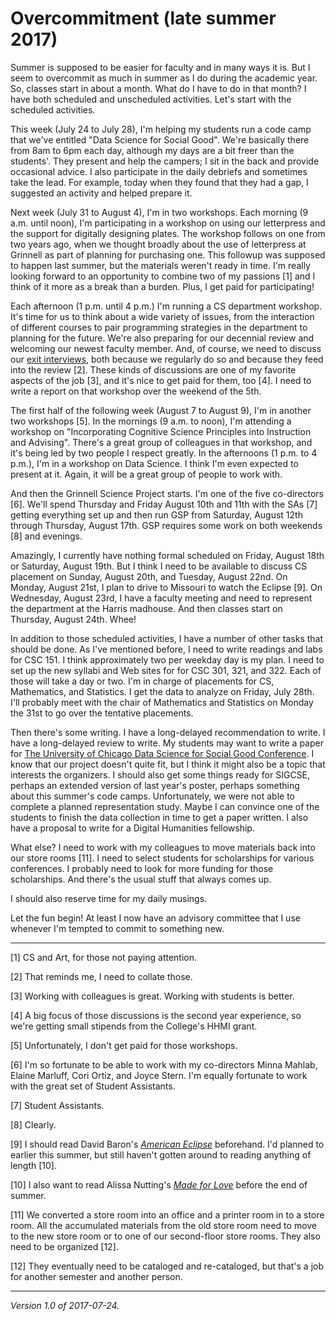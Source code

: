 Overcommitment (late summer 2017)
=================================

Summer is supposed to be easier for faculty and in many ways it is.
But I seem to overcommit as much in summer as I do during the academic
year.  So, classes start in about a month.  What do I have to do
in that month?  I have both scheduled and unscheduled activities. 
Let's start with the scheduled activities.

This week (July 24 to July 28), I'm helping my students run a code camp
that we've entitled "Data Science for Social Good".  We're basically
there from 8am to 6pm each day, although my days are a bit freer than
the students'.  They present and help the campers; I sit in the back
and provide occasional advice.  I also participate in the daily
debriefs and sometimes take the lead.  For example, today when they
found that they had a gap, I suggested an activity and helped 
prepare it.

Next week (July 31 to August 4), I'm in two workshops.  Each morning
(9 a.m. until noon), I'm participating in a workshop on using our letterpress
and the support for digitally designing plates.  The workshop follows
on one from two years ago, when we thought broadly about the use of
letterpress at Grinnell as part of planning for purchasing one.  This
followup was supposed to happen last summer, but the materials weren't
ready in time.  I'm really looking forward to an opportunity to combine
two of my passions [1] and I think of it more as a break than a burden.
Plus, I get paid for participating!

Each afternoon (1 p.m. until 4 p.m.) I'm running a CS department workshop.
It's time for us to think about a wide variety of issues, from the
interaction of different courses to pair programming strategies in
the department to planning for the future.  We're also preparing for
our decennial review and welcoming our newest faculty member.  And,
of course, we need to discuss our [exit interviews](exit-interviews),
both because we regularly do so and because they feed into the review [2].
These kinds of discussions are one of my favorite aspects of the job [3],
and it's nice to get paid for them, too [4].  I need to write a report
on that workshop over the weekend of the 5th.

The first half of the following week (August 7 to August 9), I'm
in another two workshops [5].  In the mornings (9 a.m. to noon), I'm
attending a workshop on "Incorporating Cognitive Science Principles into
Instruction and Advising".  There's a great group of colleagues in 
that workshop, and it's being led by two people I respect greatly.
In the afternoons (1 p.m. to 4 p.m.), I'm in a workshop on Data Science.
I think I'm even expected to present at it.  Again, it will be a great
group of people to work with.

And then the Grinnell Science Project starts.  I'm one of the five
co-directors [6].  We'll spend Thursday and Friday August 10th and
11th with the SAs [7] getting everything set up and then run GSP from
Saturday, August 12th through Thursday, August 17th.  GSP requires some
work on both weekends [8] and evenings.

Amazingly, I currently have nothing formal scheduled on Friday, August 18th
or Saturday, August 19th.  But I think I need to be available to discuss
CS placement on Sunday, August 20th, and Tuesday, August 22nd.  On Monday,
August 21st, I plan to drive to Missouri to watch the Eclipse [9].  On
Wednesday, August 23rd, I have a faculty meeting and need to represent the
department at the Harris madhouse.  And then classes start on Thursday,
August 24th.  Whee!

In addition to those scheduled activities, I have a number of other
tasks that should be done.  As I've mentioned before, I need to write
readings and labs for CSC 151.  I think approximately two per weekday
day is my plan.  I need to set up the new syllabi and Web sites for for
CSC 301, 321, and 322.  Each of those will take a day or two.  I'm in
charge of placements for CS, Mathematics, and Statistics.  I get the
data to analyze on Friday, July 28th.  I'll probably meet with the 
chair of Mathematics and Statistics on Monday the 31st to go over the
tentative placements.

Then there's some writing.  I have a long-delayed recommendation to
write.  I have a long-delayed review to write.  My students may want to
write a paper for [The University of Chicago Data Science for Social Good
Conference](https://dssg.uchicago.edu/data-science-for-social-good-conference-2017/).
I know that our project doesn't quite fit, but I think it might also be
a topic that interests the organizers.  I should also get some things
ready for SIGCSE, perhaps an extended version of last year's poster,
perhaps something about this summer's code camps.  Unfortunately, we
were not able to complete a planned representation study.  Maybe I can
convince one of the students to finish the data collection in time to
get a paper written.  I also have a proposal to write for a Digital
Humanities fellowship.

What else?  I need to work with my colleagues to move materials back into
our store rooms [11].  I need to select students for scholarships for
various conferences.  I probably need to look for more funding for those
scholarships.  And there's the usual stuff that always comes up.

I should also reserve time for my daily musings.

Let the fun begin!  At least I now have an advisory committee that I use
whenever I'm tempted to commit to something new.

---

[1] CS and Art, for those not paying attention.

[2] That reminds me, I need to collate those.

[3] Working with colleagues is great.  Working with students is better.

[4] A big focus of those discussions is the second year experience, so
we're getting small stipends from the College's HHMI grant.

[5] Unfortunately, I don't get paid for those workshops.

[6] I'm so fortunate to be able to work with my co-directors Minna Mahlab,
Elaine Marluff, Cori Ortiz, and Joyce Stern.  I'm equally fortunate to
work with the great set of Student Assistants.

[7] Student Assistants.

[8] Clearly.

[9] I should read David Baron's [_American Eclipse_](https://www.amazon.com/American-Eclipse-Nations-Catch-Shadow/dp/1631490168/) beforehand.  I'd planned to earlier
this summer, but still haven't gotten around to reading anything of length [10].

[10] I also want to read Alissa Nutting's [_Made for Love_](https://www.amazon.com/Made-Love-Alissa-Nutting-ebook/dp/B01MAT6XKX/) before the end of summer.

[11] We converted a store room into an office and a printer room in to a
store room.  All the accumulated materials from the old store room need
to move to the new store room or to one of our second-floor store rooms.
They also need to be organized [12].

[12] They eventually need to be cataloged and re-cataloged, but that's a
job for another semester and another person.

---

*Version 1.0 of 2017-07-24.*
